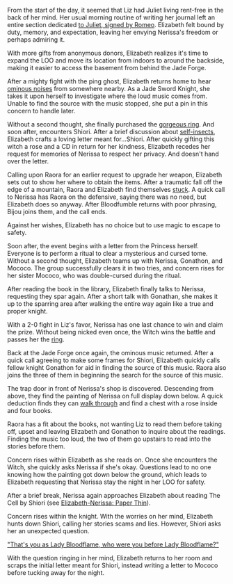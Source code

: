 From the start of the day, it seemed that Liz had Juliet living rent-free in the back of her mind. Her usual morning routine of writing her journal left an entire section dedicated [to Juliet, signed by Romeo](https://www.youtube.com/live/uEB2dIe37oo?si=7SOCL_EVYdha0nu6&t=270). Elizabeth felt bound by duty, memory, and expectation, leaving her envying Nerissa's freedom or perhaps admiring it.

With more gifts from anonymous donors, Elizabeth realizes it's time to expand the LOO and move its location from indoors to around the backside, making it easier to access the basement from behind the Jade Forge.

After a mighty fight with the ping ghost, Elizabeth returns home to hear [ominous noises](https://www.youtube.com/live/uEB2dIe37oo?si=xi3bxaGJIB71yY1m&t=11566) from somewhere nearby. As a Jade Sword Knight, she takes it upon herself to investigate where the loud music comes from. Unable to find the source with the music stopped, she put a pin in this concern to handle later.

Without a second thought, she finally purchased the [gorgeous ring](https://www.youtube.com/watch?v=uEB2dIe37oo&t=12995s). And soon after, encounters Shiori. After a brief discussion about [self-insects](https://www.youtube.com/watch?v=uEB2dIe37oo&t=13650s), Elizabeth crafts a loving letter meant for...Shiori. After quickly gifting this witch a rose and a CD in return for her kindness, Elizabeth recedes her request for memories of Nerissa to respect her privacy. And doesn't hand over the letter.

Calling upon Raora for an earlier request to upgrade her weapon, Elizabeth sets out to show her where to obtain the items. After a traumatic fall off the edge of a mountain, Raora and Elizabeth find themselves [stuck](https://www.youtube.com/watch?v=uEB2dIe37oo&t=16810s). A quick call to Nerissa has Raora on the defensive, saying there was no need, but Elizabeth does so anyway. After Bloodfumble returns with poor phrasing, Bijou joins them, and the call ends.

Against her wishes, Elizabeth has no choice but to use magic to escape to safety.

Soon after, the event begins with a letter from the Princess herself. Everyone is to perform a ritual to clear a mysterious and cursed tome. Without a second thought, Elizabeth teams up with Nerissa, Gonathon, and Mococo. The group successfully clears it in two tries, and concern rises for her sister Mococo, who was double-cursed during the ritual.

After reading the book in the library, Elizabeth finally talks to Nerissa, requesting they spar again. After a short talk with Gonathan, she makes it up to the sparring area after walking the entire way again like a true and proper knight.

With a 2-0 fight in Liz's favor, Nerissa has one last chance to win and claim the prize. Without being nicked even once, the Witch wins the battle and passes her the [ring](https://www.youtube.com/watch?v=uEB2dIe37oo&t=20317s).

Back at the Jade Forge once again, the ominous music returned. After a quick call agreeing to make some frames for Shiori, Elizabeth quickly calls fellow knight Gonathon for aid in finding the source of this music. Raora also joins the three of them in beginning the search for the source of this music.

The trap door in front of Nerissa's shop is discovered. Descending from above, they find the painting of Nerissa on full display down below. A quick deduction finds they can [walk through](https://www.youtube.com/live/uEB2dIe37oo?si=TBhhbOiLoWd3Pp5n&t=21702) and find a chest with a rose inside and four books.

Raora has a fit about the books, not wanting Liz to read them before taking off, upset and leaving Elizabeth and Gonathon to inquire about the readings. Finding the music too loud, the two of them go upstairs to read into the stories before them.

Concern rises within Elizabeth as she reads on. Once she encounters the Witch, she quickly asks Nerissa if she's okay. Questions lead to no one knowing how the painting got down below the ground, which leads to Elizabeth requesting that Nerissa stay the night in her LOO for safety.

After a brief break, Nerissa again approaches Elizabeth about reading The Cell by Shiori (see [Elizabeth-Nerissa: Paper Thin](#edge:liz-nerissa)).

Concern rises within the knight. With the worries on her mind, Elizabeth hunts down Shiori, calling her stories scams and lies. However, Shiori asks her an unexpected question.

["That's you as Lady Bloodflame, who were you before Lady Bloodflame?"](https://www.youtube.com/live/uEB2dIe37oo?si=0eOrNhfGkfXIozs5&t=24224)

With the question ringing in her mind, Elizabeth returns to her room and scraps the initial letter meant for Shiori, instead writing a letter to Mococo before tucking away for the night.